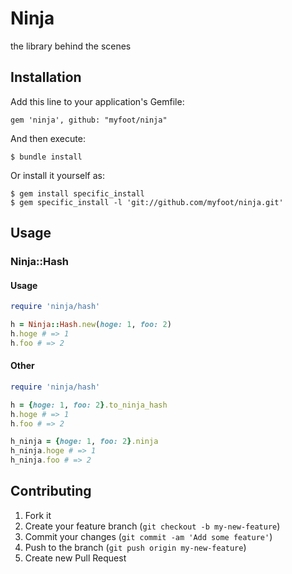 # Ninja

the library behind the scenes

## Installation

Add this line to your application's Gemfile:

    gem 'ninja', github: "myfoot/ninja"

And then execute:

    $ bundle install

Or install it yourself as:

    $ gem install specific_install
    $ gem specific_install -l 'git://github.com/myfoot/ninja.git'

## Usage

### Ninja::Hash

#### Usage

```ruby
require 'ninja/hash'

h = Ninja::Hash.new(hoge: 1, foo: 2)
h.hoge # => 1
h.foo # => 2
```

#### Other

```ruby
require 'ninja/hash'

h = {hoge: 1, foo: 2}.to_ninja_hash
h.hoge # => 1
h.foo # => 2

h_ninja = {hoge: 1, foo: 2}.ninja
h_ninja.hoge # => 1
h_ninja.foo # => 2
```

## Contributing

1. Fork it
2. Create your feature branch (`git checkout -b my-new-feature`)
3. Commit your changes (`git commit -am 'Add some feature'`)
4. Push to the branch (`git push origin my-new-feature`)
5. Create new Pull Request

